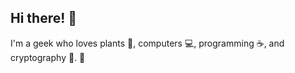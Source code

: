 ## Hi there! :wave:

I'm a geek who loves plants :seedling:, computers :computer:, programming :coffee:, and cryptography :key:. :crocodile:
